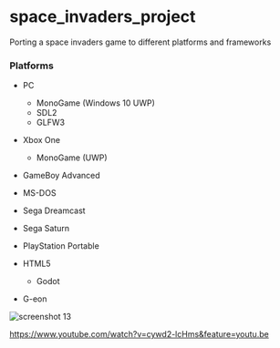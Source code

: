 # space_invaders_project
Porting a space invaders game to different platforms and frameworks

### Platforms
- PC
  - MonoGame (Windows 10 UWP)
  - SDL2
  - GLFW3

- Xbox One
  - MonoGame (UWP)

- GameBoy Advanced
- MS-DOS
- Sega Dreamcast
- Sega Saturn
- PlayStation Portable

- HTML5
  - Godot
  
- G-eon

![screenshot 13](https://cloud.githubusercontent.com/assets/1466920/20637134/2a66e3ae-b37d-11e6-9181-ae7c45695b75.png)

https://www.youtube.com/watch?v=cywd2-lcHms&feature=youtu.be




